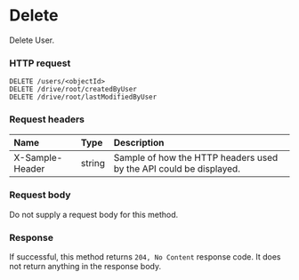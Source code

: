 # Delete

Delete User.
### HTTP request
```http
DELETE /users/<objectId>
DELETE /drive/root/createdByUser
DELETE /drive/root/lastModifiedByUser

```
### Request headers
| Name       | Type | Description|
|:---------------|:--------|:----------|
| X-Sample-Header  | string  | Sample of how the HTTP headers used by the API could be displayed.|

### Request body
Do not supply a request body for this method.


### Response
If successful, this method returns `204, No Content` response code. It does not return anything in the response body.


<!-- uuid: 0b0c48ad-e314-419c-8652-dc4e608f535a
2015-10-12 23:28:12 UTC -->